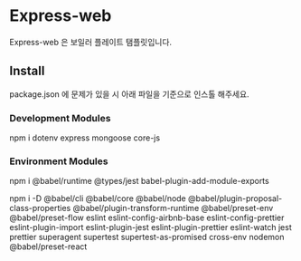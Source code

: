 # Express-web

Express-web 은 보일러 플레이트 탬플릿입니다.

## Install

package.json 에 문제가 있을 시 아래 파일을 기준으로 인스톨 해주세요.

### Development Modules

npm i dotenv express mongoose core-js


### Environment Modules

npm i @babel/runtime @types/jest babel-plugin-add-module-exports

npm i -D @babel/cli @babel/core @babel/node @babel/plugin-proposal-class-properties @babel/plugin-transform-runtime @babel/preset-env @babel/preset-flow eslint eslint-config-airbnb-base eslint-config-prettier eslint-plugin-import eslint-plugin-jest eslint-plugin-prettier eslint-watch jest prettier superagent supertest supertest-as-promised cross-env nodemon @babel/preset-react
